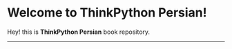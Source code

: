 Welcome to ThinkPython Persian!
===================


Hey! this is **ThinkPython Persian** book <i class="icon-book"></i> repository.

----------
